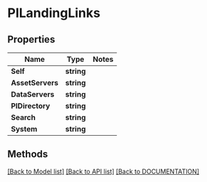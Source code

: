 # PILandingLinks

## Properties
Name | Type | Notes
------------ | ------------- | -------------
**Self** | **string**
**AssetServers** | **string**
**DataServers** | **string**
**PIDirectory** | **string**
**Search** | **string**
**System** | **string**

## Methods
[[Back to Model list]](../../DOCUMENTATION.md#documentation-for-models) [[Back to API list]](../../DOCUMENTATION.md#documentation-for-api-endpoints) [[Back to DOCUMENTATION]](../../DOCUMENTATION.md)
